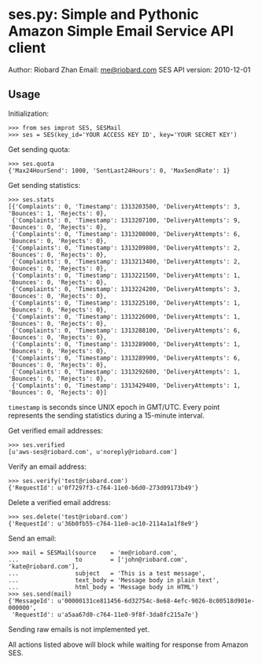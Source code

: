 ses.py: Simple and Pythonic Amazon Simple Email Service API client
==================================================================


Author: Riobard Zhan
Email: me@riobard.com
SES API version: 2010-12-01


Usage
-----

Initialization:

    >>> from ses improt SES, SESMail
    >>> ses = SES(key_id='YOUR ACCESS KEY ID', key='YOUR SECRET KEY')


Get sending quota:

    >>> ses.quota
    {'Max24HourSend': 1000, 'SentLast24Hours': 0, 'MaxSendRate': 1}


Get sending statistics:

    >>> ses.stats
    [{'Complaints': 0, 'Timestamp': 1313203500, 'DeliveryAttempts': 3, 'Bounces': 1, 'Rejects': 0},
     {'Complaints': 0, 'Timestamp': 1313207100, 'DeliveryAttempts': 9, 'Bounces': 0, 'Rejects': 0}, 
     {'Complaints': 0, 'Timestamp': 1313208000, 'DeliveryAttempts': 6, 'Bounces': 0, 'Rejects': 0},
     {'Complaints': 0, 'Timestamp': 1313209800, 'DeliveryAttempts': 2, 'Bounces': 0, 'Rejects': 0}, 
     {'Complaints': 0, 'Timestamp': 1313213400, 'DeliveryAttempts': 2, 'Bounces': 0, 'Rejects': 0},
     {'Complaints': 0, 'Timestamp': 1313221500, 'DeliveryAttempts': 1, 'Bounces': 0, 'Rejects': 0},
     {'Complaints': 0, 'Timestamp': 1313224200, 'DeliveryAttempts': 3, 'Bounces': 0, 'Rejects': 0},
     {'Complaints': 0, 'Timestamp': 1313225100, 'DeliveryAttempts': 1, 'Bounces': 0, 'Rejects': 0},
     {'Complaints': 0, 'Timestamp': 1313226000, 'DeliveryAttempts': 1, 'Bounces': 0, 'Rejects': 0},
     {'Complaints': 0, 'Timestamp': 1313288100, 'DeliveryAttempts': 6, 'Bounces': 0, 'Rejects': 0},
     {'Complaints': 0, 'Timestamp': 1313289000, 'DeliveryAttempts': 1, 'Bounces': 0, 'Rejects': 0},
     {'Complaints': 0, 'Timestamp': 1313289900, 'DeliveryAttempts': 6, 'Bounces': 0, 'Rejects': 0},
     {'Complaints': 0, 'Timestamp': 1313292600, 'DeliveryAttempts': 1, 'Bounces': 0, 'Rejects': 0},
     {'Complaints': 0, 'Timestamp': 1313429400, 'DeliveryAttempts': 1, 'Bounces': 0, 'Rejects': 0}]



`timestamp` is seconds since UNIX epoch in GMT/UTC. Every point represents the sending statistics during a 15-minute interval. 


Get verified email addresses:

    >>> ses.verified
    [u'aws-ses@riobard.com', u'noreply@riobard.com']


Verify an email address:

    >>> ses.verify('test@riobard.com')
    {'RequestId': u'0f7297f3-c764-11e0-b6d0-273d09173b49'}

Delete a verified email address:

    >>> ses.delete('test@riobard.com')
    {'RequestId': u'36b0fb55-c764-11e0-ac10-2114a1a1f8e9'}


Send an email:

    >>> mail = SESMail(source    = 'me@riobard.com',
    ...                to        = ['john@riobard.com', 'kate@riobard.com'],
    ...                subject   = 'This is a test message',
    ...                text_body = 'Message body in plain text',
    ...                html_body = 'Message body in HTML')
    >>> ses.send(mail)
    {'MessageId': u'00000131ce811456-6d32754c-8e68-4efc-9026-8c00518d901e-000000',
     'RequestId': u'a5aa67d0-c764-11e0-9f8f-3da8fc215a7e'}


Sending raw emails is not implemented yet.

All actions listed above will block while waiting for response from Amazon SES. 
